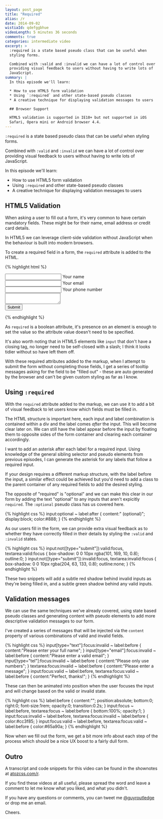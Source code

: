 ```yaml
---
layout: post_page
title: "Required"
alias: /r
date: 2014-09-02
wistiaId: qdefggbhue
videoLength: 5 minutes 36 seconds
comments: true
categories: intermediate video
excerpt: >
  :required is a state based pseudo class that can be useful when
  styling forms.

  Combined with :valid and :invalid we can have a lot of control over
  providing visual feedback to users without having to write lots of
  JavaScript.
summary: |
  In this episode we'll learn:

  * How to use HTML5 form validation
  * Using `:required` and other state-based pseudo classes
  * A creative technique for displaying validation messages to users

  ## Browser Support

  HTML5 validation is supported in IE10+ but not supported in iOS
  Safari, Opera mini or Android browser 4.4.
---
```


`:required` is a state based pseudo class that can be useful when
styling forms.

Combined with `:valid` and `:invalid` we can have a lot of control over
providing visual feedback to users without having to write lots of
JavaScript.

In this episode we'll learn:

* How to use HTML5 form validation
* Using `:required` and other state-based pseudo classes
* A creative technique for displaying validation messages to users

## HTML5 Validation

When asking a user to fill out a form, it's very common to have certain
mandatory fields. These might be for their name, email address or credit
card details.

In HTML5 we can leverage client-side validation without JavaScript when
the behaviour is built into modern browsers.

To create a required field in a form, the `required` attribute is added
to the HTML.

{% highlight html %}
<form action="#" method="#">
	<div>
		<input id="name" type="text" required>
		<label for="name">Your name</label>
	</div>
	<div>
		<input id="email" type="email" required>
		<label for="email">Your email</label>
	</div>
	<div>
		<input id="phone" type="tel" pattern="[0-9]+">
		<label for="phone">Your phone number</label>
	</div>
	<div>
		<textarea id="message" required></textarea>
		<label for="message">
	</div>
	<div><input type="submit"></div>
</form>
{% endhighlight %}

As `required` is a boolean attribute, it's presence on an element is
enough to set the value so the attribute value doesn't need to be
specified. 

It's also worth noting that in HTML5 elements like `input`
that don't have a closing tag, no longer need to be self-closed with
a slash; I think it looks tidier without so have left them off.

With these required attributes added to the markup, when I attempt to
submit the form without completing those fields, I get a series of
tooltip messages asking for the field to be "filled out" - these are
auto generated by the browser and can't be given custom styling as far
as I know.

## Using `:required`

With the `required` attribute added to the markup, we can use it to add
a bit of visual feedback to let users know which fields must be filled
in.

The HTML structure is important here, each input and label combination
is contained within a div and the label comes *after* the input. This
will become clear later on. We can still have the label appear before
the input by floating them to opposite sides of the form container and
clearing each container accordingly.

I want to add an asterisk after each label for a required input. Using
knowledge of the general sibling selector and pseudo elements from
previous episodes, I can generate the asterisk for any labels that
follow a required input.

If your design requires a different markup structure, with the label
before the input, a similar effect could be achieved but you'd need to
add a class to the parent container of any required fields to add the
desired styling.

The opposite of "required" is "optional" and we can make this clear in
our form by adding the text "optional" to any inputs that aren't
expicitly `required`. The `:optional` pseudo class has us covered here.

{% highlight css %}
input:optional ~ label:after { 
	content:" (optional)"; 
	display:block;
	color:#888; 
}
{% endhighlight %}

As our users fill in the form, we can provide extra visual feedback as
to whether they have correctly filled in their details by styling the
`:valid` and `:invalid` states.

{% highlight css %}
input:not([type="submit"]):valid:focus,
textarea:valid:focus {
	box-shadow: 0 0 10px rgba(101, 169, 10, 0.8);
	outline:0;
}
input:not([type="submit"]):invalid:focus,
textarea:invalid:focus {
	box-shadow: 0 0 10px rgba(204, 63, 133, 0.8);
	outline:none;
}
{% endhighlight %}

These two snippets will add a subtle red shadow behind invalid inputs as
they're being filled in, and a subtle green shadow behind any valid
inputs.

## Validation messages

We can use the same techniques we've already covered, using state based
pseudo classes and generating content with pseudo elements to add more
descriptive validation messages to our form.

I've created a series of messages that will be injected via the
`content` property of various combinations of valid and invalid fields.

{% highlight css %}
input[type="text"]:focus:invalid ~ label:before {
	content:"Please enter your full name";
}
input[type="email"]:focus:invalid ~ label:before {
	content:"Please enter a valid email";
}
input[type="tel"]:focus:invalid ~ label:before {
	content:"Please only use numbers";
}
textarea:focus:invalid ~ label:before {
	content:"Please enter a message";
}
input:focus:valid ~ label:before,
textarea:focus:valid ~ label:before {
	content:"Perfect, thanks!";
}
{% endhighlight %}

These can then be animated into position when the user focuses the input
and will change based on the valid or invalid state. 

{% highlight css %}
label:before {
	content:"";
	position:absolute;
	bottom:0;
	right:0;
	font-size:1rem;
	opacity:0;
	transition:0.2s;
}
input:focus ~ label:before,
textarea:focus ~ label:before {
	bottom:100%;
	opacity:1;
}
input:focus:invalid ~ label:before,
textarea:focus:invalid ~ label:before {
	color:#cc3f85;
}
input:focus:valid ~ label:before,
textarea:focus:valid ~ label:before {
	color:#65a90a;
}
{% endhighlight %}

Now when we fill out the form, we get a bit more info about each step of
the process which should be a nice UX boost to a fairly dull form.

## Outro

A transcript and code snippets for this video can be found in the
shownotes at [atozcss.com/r](http://www.atozcss.com/r).

If you find these videos at all useful, please spread the word and leave
a comment to let me know what you liked, and what you didn't.

If you have any questions or comments, you can tweet me
[@guyroutledge](http://www.twitter.com/guyroutledge) or
drop me an email.

Cheers.
